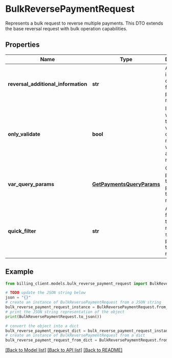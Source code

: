 # BulkReversePaymentRequest

Represents a bulk request to reverse multiple payments.  This DTO extends the base reversal request with bulk operation capabilities.

## Properties

Name | Type | Description | Notes
------------ | ------------- | ------------- | -------------
**reversal_additional_information** | **str** | Additional information or reason for the payment reversal. | [optional] 
**only_validate** | **bool** | Indicates whether this is a validation-only request without actual reversal. | [optional] 
**var_query_params** | [**GetPaymentsQueryParams**](GetPaymentsQueryParams.md) | Query parameters to filter the payments to be reversed. | [optional] 
**quick_filter** | **str** | A quick filter string to further refine the selection of payments to be reversed. | [optional] 

## Example

```python
from billing_client.models.bulk_reverse_payment_request import BulkReversePaymentRequest

# TODO update the JSON string below
json = "{}"
# create an instance of BulkReversePaymentRequest from a JSON string
bulk_reverse_payment_request_instance = BulkReversePaymentRequest.from_json(json)
# print the JSON string representation of the object
print(BulkReversePaymentRequest.to_json())

# convert the object into a dict
bulk_reverse_payment_request_dict = bulk_reverse_payment_request_instance.to_dict()
# create an instance of BulkReversePaymentRequest from a dict
bulk_reverse_payment_request_from_dict = BulkReversePaymentRequest.from_dict(bulk_reverse_payment_request_dict)
```
[[Back to Model list]](../README.md#documentation-for-models) [[Back to API list]](../README.md#documentation-for-api-endpoints) [[Back to README]](../README.md)


